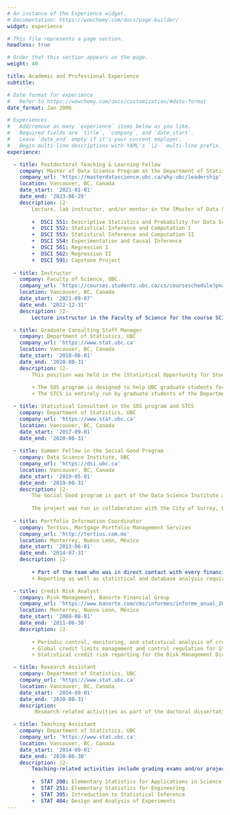 ```yaml
---
# An instance of the Experience widget.
# Documentation: https://wowchemy.com/docs/page-builder/
widget: experience

# This file represents a page section.
headless: true

# Order that this section appears on the page.
weight: 40

title: Academic and Professional Experience
subtitle:

# Date format for experience
#   Refer to https://wowchemy.com/docs/customization/#date-format
date_format: Jan 2006

# Experiences.
#   Add/remove as many `experience` items below as you like.
#   Required fields are `title`, `company`, and `date_start`.
#   Leave `date_end` empty if it's your current employer.
#   Begin multi-line descriptions with YAML's `|2-` multi-line prefix.
experience:

  - title: Postdoctoral Teaching & Learning Fellow
    company: Master of Data Science Program at the Department of Statistics, UBC
    company_url: 'https://masterdatascience.ubc.ca/why-ubc/leadership'
    location: Vancouver, BC, Canada
    date_start: '2021-01-01'
    date_end: '2023-06-29'
    description: |2-
        Lecture, lab instructor, and/or mentor in the [Master of Data Science program](https://ubc-mds.github.io/descriptions/) (Vancouver option) for the following courses:
        
        +  DSCI 551: Descriptive Statistics and Probability for Data Science
        +  DSCI 552: Statistical Inference and Computation I
        +  DSCI 553: Statistical Inference and Computation II
        +  DSCI 554: Experimentation and Causal Inference
        +  DSCI 561: Regression I
        +  DSCI 562: Regression II
        +  DSCI 591: Capstone Project
  
  - title: Instructor
    company: Faculty of Science, UBC
    company_url: 'https://courses.students.ubc.ca/cs/courseschedule?pname=subjarea&tname=subj-course&dept=SCIE&course=300'
    location: Vancouver, BC, Canada
    date_start: '2021-09-07'
    date_end: '2022-12-31'
    description: |2-
        Lecture instructor in the Faculty of Science for the course SCIE 300: Communicating Science.

  - title: Graduate Consulting Staff Manager
    company: Department of Statistics, UBC
    company_url: 'https://www.stat.ubc.ca'
    location: Vancouver, BC, Canada
    date_start: '2018-06-01'
    date_end: '2020-08-31'
    description: |2-
        This position was held in the [Statistical Opportunity for Students (SOS) program](https://asda.stat.ubc.ca/sos/) and the [Short Term Consulting Service (STCS)](https://www.stat.ubc.ca/~stcs/): 
        
        + The SOS program is designed to help UBC graduate students formulate and understand the statistical matters involved in their research projects. This initiative is managed by the [Applied Statistics and Data Science (ASDa) group](https://asda.stat.ubc.ca) at the Department of Statistics. 
        + The STCS is entirely run by graduate students of the Department of Statistics. This initiative is meant to provide professional statistical assistance to on and off-campus clients. Graduate consultants are completely in charge of these consulting projects.

  - title: Statistical Consultant in the SOS program and STCS
    company: Department of Statistics, UBC
    company_url: 'https://www.stat.ubc.ca'
    location: Vancouver, BC, Canada
    date_start: '2017-09-01'
    date_end: '2020-08-31'
    
  - title: Summer Fellow in the Social Good Program
    company: Data Science Institute, UBC
    company_url: 'https://dsi.ubc.ca'
    location: Vancouver, BC, Canada
    date_start: '2019-05-01'
    date_end: '2019-08-31'
    description: |2-
        The Social Good program is part of the Data Science Institute and runs annually every summer term. The program has interdisciplinary teams composed of undergraduate and graduate students, who partner with public organizations in Data Science related projects with a social impact. 
        
        The project was run in collaboration with the City of Surrey, BC. The main activities were focused on exploratory data analysis and modelling, which were targeted to assist policy decision makers in the implementation of the  city’s electric vehicle strategy (more information can be found [here](https://dsi.ubc.ca/data-science-social-good-2019)).
        
  - title: Portfolio Information Coordinator
    company: Tertius, Mortgage Portfolio Management Services
    company_url: 'http://tertius.com.mx'
    location: Monterrey, Nuevo León, México
    date_start: '2013-06-01'
    date_end: '2014-07-31'
    description: |2-
    
        + Part of the team who was in direct contact with every financial figure involved in the process of a mortgage portfolio management: trustees, development banking, common representatives, bondholders, and rating agencies. These portfolios back different mortgage-secured bonds in the Mexican securities market
        + Reporting as well as statistical and database analysis required by these financial figures.

  - title: Credit Risk Analyst
    company: Risk Management, Banorte Financial Group
    company_url: 'https://www.banorte.com/cms/informes/informe_anual_2014/eng/gfnorte_glance.html'
    location: Monterrey, Nuevo León, México
    date_start: '2008-08-01'
    date_end: '2011-06-30'
    description: |2-
    
        + Periodic control, monitoring, and statistical analysis of credit risk exposure in the bank’s portfolio.
        + Global credit limits management and control regulation for State and Municipality Governments, and Common Risk Groups.
        + Statistical credit risk reporting for the Risk Management Direction, Risk Policies Committee, and Board of Directors.

  - title: Research Assistant
    company: Department of Statistics, UBC
    company_url: 'https://www.stat.ubc.ca'
    location: Vancouver, BC, Canada
    date_start: '2014-09-01'
    date_end: '2020-08-31'
    description:
         Research-related activities as part of the doctoral dissertation in computer experiments.

  - title: Teaching Assistant
    company: Department of Statistics, UBC
    company_url: 'https://www.stat.ubc.ca'
    location: Vancouver, BC, Canada
    date_start: '2014-09-01'
    date_end: '2020-06-30'
    description: |2-
        Teaching-related activities include grading exams and/or projects, practicum design, and holding laboratories/office hours for the following undergraduate courses on a term-to-term basis:
        
        +  STAT 200: Elementary Statistics for Applications in Science
        +  STAT 251: Elementary Statistics for Engineering
        +  STAT 305: Introduction to Statistical Inference
        +  STAT 404: Design and Analysis of Experiments
---
```


